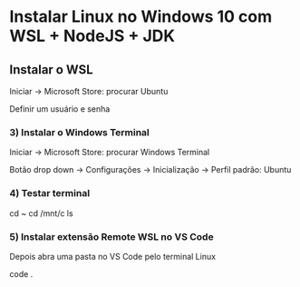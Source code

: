 # Instalar Linux no Windows 10 com WSL + NodeJS + JDK
## Instalar o WSL
Iniciar -> Microsoft Store: procurar Ubuntu

Definir um usuário e senha

### 3) Instalar o Windows Terminal
Iniciar -> Microsoft Store: procurar Windows Terminal

Botão drop down -> Configurações -> Inicialização -> Perfil padrão: Ubuntu

### 4) Testar terminal
cd ~
cd /mnt/c
ls
### 5) Instalar extensão Remote WSL no VS Code
Depois abra uma pasta no VS Code pelo terminal Linux

code .
